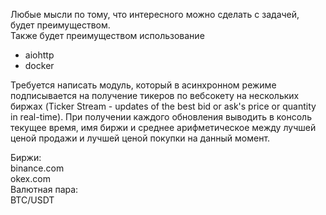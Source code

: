 Любые мысли по тому, что интересного можно сделать с задачей, будет преимуществом.<br>
Также будет преимуществом использование
- aiohttp
- docker

Требуется написать модуль, который в асинхронном режиме подписывается на получение тикеров по вебсокету
на нескольких биржах (Ticker Stream - updates of the best bid or ask's price or quantity in real-time).
При получении каждого обновления выводить в консоль текущее время, имя биржи и среднее арифметическое между
лучшей ценой продажи и лучшей ценой покупки на данный момент.

Биржи:<br>
binance.com<br>
okex.com<br>
Валютная пара:<br>
BTC/USDT
